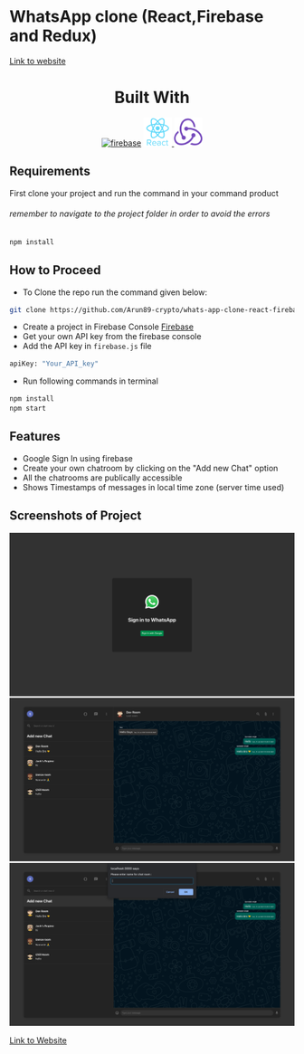 # WhatsApp clone (React,Firebase and Redux)
[Link to website](https://whats-app-clone-react-firebase.web.app/rooms/G6S2f3WJrQwd3VRBMOib)

<h1 align="center">Built With</h1>
<p align="center">
  <a href="https://firebase.google.com/" target="_blank"><img src="https://www.vectorlogo.zone/logos/firebase/firebase-icon.svg" alt="firebase" width="50" height="50"/></a> 
  <a href="https://reactjs.org/" target="_blank"> <img src="https://raw.githubusercontent.com/devicons/devicon/master/icons/react/react-original-wordmark.svg" alt="react" width="50" height="50"/> </a> 
  <a href="https://redux.js.org" target="_blank"> <img src="https://raw.githubusercontent.com/devicons/devicon/master/icons/redux/redux-original.svg" alt="redux" width="50" height="50"/> </a> 
</p>

## Requirements
First clone your project and run the command in your command product
###### remember to navigate to the project folder in order to avoid the errors
```sh
npm install
```
## How to Proceed
* To Clone the repo run the command given below:
```sh 
git clone https://github.com/Arun89-crypto/whats-app-clone-react-firebase.git
```
* Create a project in Firebase Console [Firebase](https://firebase.google.com/)
* Get your own API key from the firebase console
* Add the API key in <code>firebase.js</code> file
```sh 
apiKey: "Your_API_key"
```
* Run following commands in terminal
```sh 
npm install
npm start
```

## Features
* Google Sign In using firebase
* Create your own chatroom by clicking on the "Add new Chat" option
* All the chatrooms are publically accessible
* Shows Timestamps of messages in local time zone (server time used)

## Screenshots of Project
<p align="center">
  <img src="./readme_images/1.png">
  <img src="./readme_images/2.png">
  <img src="./readme_images/3.png">
</p>


[Link to Website](https://whats-app-clone-react-firebase.web.app/rooms/G6S2f3WJrQwd3VRBMOib)
